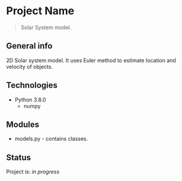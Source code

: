 # Project Name
> Solar System model.

## General info
2D Solar system model. It uses Euler method to estimate location and velocity of objects.

## Technologies
* Python 3.8.0
    * numpy

## Modules
* models.py - contains classes.

## Status
Project is: _in progress_